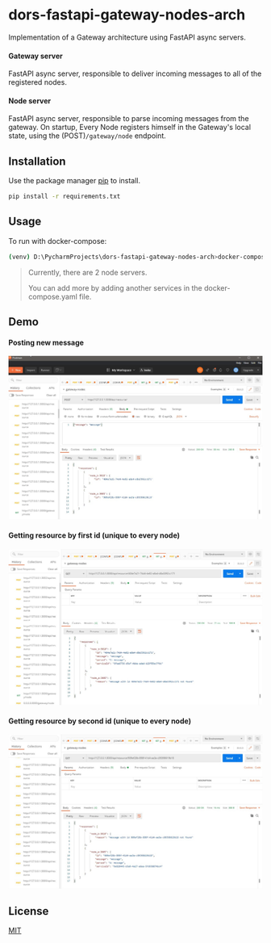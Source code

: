 # dors-fastapi-gateway-nodes-arch

Implementation of a Gateway architecture using FastAPI async servers. 

#### Gateway server

FastAPI async server, responsible to deliver incoming messages to all of the registered nodes.

#### Node server

FastAPI async server, responsible to parse incoming messages from the gateway.
On startup, Every Node registers himself in the Gateway's local state, using the  (POST)`/gateway/node` endpoint.



## Installation

Use the package manager [pip](https://pip.pypa.io/en/stable/) to install.

```bash
pip install -r requirements.txt
```



## Usage

To run with docker-compose:
```bash
(venv) D:\PycharmProjects\dors-fastapi-gateway-nodes-arch>docker-compose up
```
> Currently, there are 2 node servers.
>
> You can add more by adding another services in the docker-compose.yaml file.



## Demo

#### Posting new message

![postman_post](.\postman_post.jpg)

#### Getting resource by first id (unique to every node)

![postman_get_id1](.\postman_get_id1.jpg)

#### Getting resource by second id (unique to every node)

![postman_get_id2](.\postman_get_id2.jpg)



## License

[MIT](https://choosealicense.com/licenses/mit/)